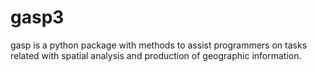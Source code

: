 # gasp3
gasp is a python package with methods to assist programmers on tasks related with spatial analysis and production of geographic information.
